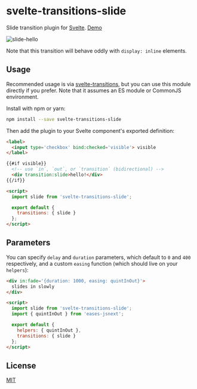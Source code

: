 # svelte-transitions-slide

Slide transition plugin for [Svelte](https://svelte.technology). [Demo](https://svelte.technology/repl?gist=f75ef5876dbf546731d2cdfb8230bfa1)

![slide-hello](https://cloud.githubusercontent.com/assets/1162160/25782611/50b10200-331c-11e7-9cd9-9ce8cbaf3f33.gif)

Note that this transition will behave oddly with `display: inline` elements.

## Usage

Recommended usage is via [svelte-transitions](https://github.com/sveltejs/svelte-transitions), but you can use this module directly if you prefer. Note that it assumes an ES module or CommonJS environment.

Install with npm or yarn:

```bash
npm install --save svelte-transitions-slide
```

Then add the plugin to your Svelte component's exported definition:

```html
<label>
  <input type='checkbox' bind:checked='visible'> visible
</label>

{{#if visible}}
  <!-- use `in`, `out`, or `transition` (bidirectional) -->
  <div transition:slide>hello!</div>
{{/if}}

<script>
  import slide from 'svelte-transitions-slide';

  export default {
    transitions: { slide }
  };
</script>
```


## Parameters

You can specify `delay` and `duration` parameters, which default to `0` and `400` respectively, and a custom `easing` function (which should live on your `helpers`):

```html
<div in:fade='{duration: 1000, easing: quintInOut}'>
  slides in slowly
</div>

<script>
  import slide from 'svelte-transitions-slide';
  import { quintInOut } from 'eases-jsnext';

  export default {
    helpers: { quintInOut },
    transitions: { slide }
  };
</script>
```


## License

[MIT](LICENSE)